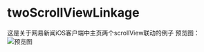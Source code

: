 # twoScrollViewLinkage

这是关于网易新闻iOS客户端中主页两个scrollView联动的例子
预览图：
![预览图](http://ww1.sinaimg.cn/large/8ac969edjw1f1zt13h0r1g20a00hsnph.gif)
